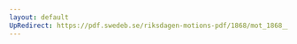 ```yaml
---
layout: default
UpRedirect: https://pdf.swedeb.se/riksdagen-motions-pdf/1868/mot_1868__ak__00017.pdf
---
```

